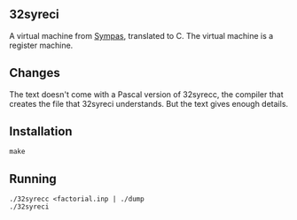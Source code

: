 32syreci
--------

A virtual machine from [Sympas](https://github.com/nickelsworth/sympas/blob/master/text/14-symboli-table-and-recursion.org), translated to C. The virtual
machine is a register machine.

Changes
-------

The text doesn't come with a Pascal version of 32syrecc, the compiler that
creates the file that 32syreci understands. But the text gives enough details.

Installation
------------

    make

Running
-------

    ./32syrecc <factorial.inp | ./dump
    ./32syreci
